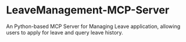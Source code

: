 # LeaveManagement-MCP-Server
An Python-based MCP Server for Managing Leave application, allowing users to apply for leave and query leave history.

